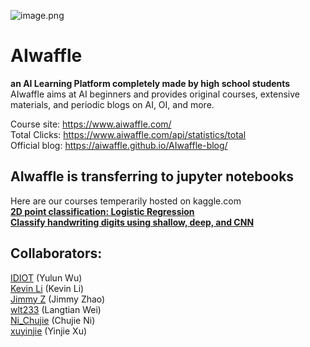 ![image.png](https://i.loli.net/2020/03/06/GbHBqouLYRN5r4M.png) 
# AIwaffle
**an AI Learning Platform completely made by high school students**  
AIwaffle aims at AI beginners and provides original courses, extensive materials, and periodic blogs on AI, OI, and more.

Course site: https://www.aiwaffle.com/  
Total Clicks: https://www.aiwaffle.com/api/statistics/total  
Official blog: https://aiwaffle.github.io/AIwaffle-blog/

## AIwaffle is transferring to jupyter notebooks
Here are our courses temperarily hosted on kaggle.com  
[**2D point classification: Logistic Regression**](https://www.kaggle.com/idiott/aiwaffle-experimental-course)  
[**Classify handwriting digits using shallow, deep, and CNN**](https://www.kaggle.com/xuyinjiesh/mnist-shallow-deep-and-cnn)  

## Collaborators:
[IDIOT](https://github.com/IDl0T) (Yulun Wu)  
[Kevin Li](https://github.com/AlienKevin) (Kevin Li)  
[Jimmy Z](https://github.com/jimmy-zx) (Jimmy Zhao)  
[wlt233](https://github.com/wlt233) (Langtian Wei)  
[Ni_Chujie](https://github.com/nichujie) (Chujie Ni)  
[xuyinjie](https://github.com/xuyinjiesh) (Yinjie Xu)   
